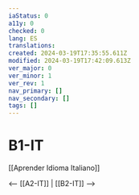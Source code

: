 ```yaml
---
iaStatus: 0
a11y: 0
checked: 0
lang: ES
translations: 
created: 2024-03-19T17:35:55.611Z
modified: 2024-03-19T17:42:09.613Z
ver_major: 0
ver_minor: 1
ver_rev: 1
nav_primary: []
nav_secondary: []
tags: []
---
```

# B1-IT

[[Aprender Idioma Italiano]]

<-- [[A2-IT]] | [[B2-IT]] -->